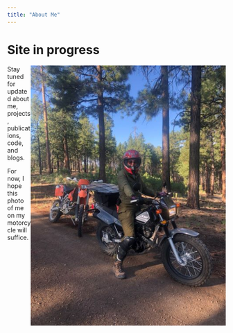 ```yaml
---
title: "About Me"
---
```

# Site in progress

<img align="right" src="photos/bike.jpg" height="600">
Stay tuned for updated about me, projects, publications, code, and blogs.

For now, I hope this photo of me on my motorcycle will suffice. 

